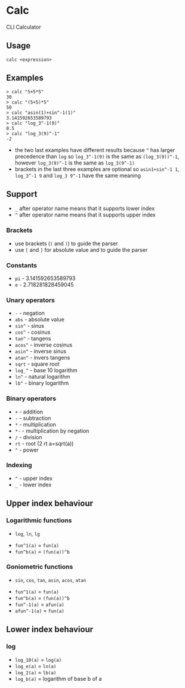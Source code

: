 # Calc
CLI Calculator

## Usage
```
calc <expression>
```

## Examples
```shell
> calc "5+5*5"
30
> calc "(5+5)*5"
50
> calc "asin(1)+sin^-1(1)"
3.141592653589793
> calc "log_3^-1(9)"
0.5
> calc "log_3(9)^-1"
-2
```
- the two last examples have different results because `^` has larger precedence than `log`
so `log_3^-1(9)` is the same as `(log_3(9))^-1`, however `log_3(9)^-1` is the same as `log_3(9^-1)`
- brackets in the last three examples are optional so `asin1+sin^-1 1`, `log_3^-1 9` and `log_3 9^-1` have the same meaning

## Support
- `_` after operator name means that it supports lower index
- `^` after operator name means that it supports upper index

### Brackets
- use brackets (`(` and `)`) to guide the parser
- use `[` and `]` for absolute value and to guide the parser

### Constants
- `pi` - 3.141592653589793
- `e` - 2.718281828459045

### Unary operators
- `-` - negation
- `abs` - absolute value
- `sin^` - sinus
- `cos^` - cosinus
- `tan^` - tangens
- `acos^` - inverse cosinus
- `asin^` - inverse sinus
- `atan^` - invers tangens
- `sqrt` - square root
- `log_^` - base 10 logarithm
- `ln^` - natural logarithm
- `lb^` - binary logarithm

### Binary operators
- `+` - addition
- `-` - subtraction
- `*` - multiplication
- `*-` - multiplication by negation
- `/` - division
- `rt` - root (2 rt a=sqrt(a))
- `^` - power

### Indexing
- `^` - upper index
- `_` - lower index

## Upper index behaviour
### Logarithmic functions
+ `log`, `ln`, `lg`
- `fun^1(a)` = `fun(a)`
- `fun^b(a)` = `(fun(a))^b`

### Goniometric functions
+  `sin`, `cos`, `tan`, `asin`, `acos`, `atan`
- `fun^1(a)` = `fun(a)`
- `fun^b(a)` = `(fun(a))^b`
- `fun^-1(a)` = `afun(a)`
- `afun^-1(a)` = `fun(a)`

## Lower index behaviour
### log
- `log_10(a)` = `log(a)`
- `log_e(a)` = `ln(a)`
- `log_2(a)` = `lb(a)`
- `log_b(a)` = logarithm of base b of a
